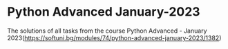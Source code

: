# Python Advanced January-2023

The solutions of all tasks from the course Python Advanced - January 2023(https://softuni.bg/modules/74/python-advanced-january-2023/1382)

